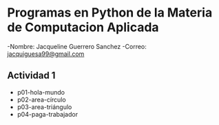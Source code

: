 # Programas en Python de la Materia de Computacion Aplicada
-Nombre: Jacqueline Guerrero Sanchez 
-Correo: jacquiguesa99@gmail.com


## Actividad 1
- p01-hola-mundo
- p02-area-círculo 
- p03-area-triángulo
- p04-paga-trabajador
